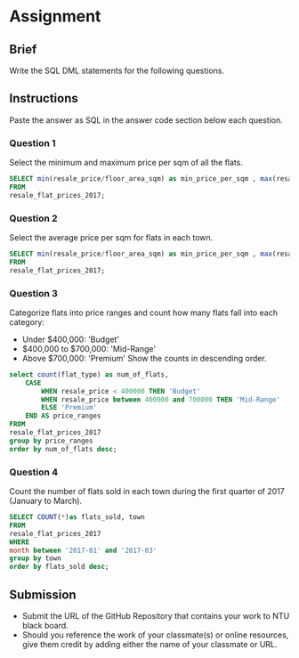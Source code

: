 # Assignment

## Brief

Write the SQL DML statements for the following questions.

## Instructions

Paste the answer as SQL in the answer code section below each question.

### Question 1

Select the minimum and maximum price per sqm of all the flats.

```sql
SELECT min(resale_price/floor_area_sqm) as min_price_per_sqm , max(resale_price/floor_area_sqm) as max_price_per_sqm
FROM 
resale_flat_prices_2017;
```

### Question 2

Select the average price per sqm for flats in each town.

```sql
SELECT min(resale_price/floor_area_sqm) as min_price_per_sqm , max(resale_price/floor_area_sqm) as max_price_per_sqm
FROM 
resale_flat_prices_2017;
```

### Question 3

Categorize flats into price ranges and count how many flats fall into each category:

- Under $400,000: 'Budget'
- $400,000 to $700,000: 'Mid-Range'
- Above $700,000: 'Premium'
  Show the counts in descending order.

```sql
select count(flat_type) as num_of_flats, 
	CASE 
		WHEN resale_price < 400000 THEN 'Budget'
		WHEN resale_price between 400000 and 700000 THEN 'Mid-Range'
		ELSE 'Premium'
	END AS price_ranges
FROM 
resale_flat_prices_2017
group by price_ranges
order by num_of_flats desc;
```

### Question 4

Count the number of flats sold in each town during the first quarter of 2017 (January to March).

```sql
SELECT COUNT(*)as flats_sold, town
FROM 
resale_flat_prices_2017
WHERE
month between '2017-01' and '2017-03'
group by town
order by flats_sold desc;
```

## Submission

- Submit the URL of the GitHub Repository that contains your work to NTU black board.
- Should you reference the work of your classmate(s) or online resources, give them credit by adding either the name of your classmate or URL.
